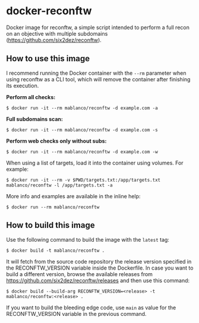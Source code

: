 # docker-reconftw

Docker image for reconftw, a simple script intended to perform a full recon on an objective with multiple subdomains (<https://github.com/six2dez/reconftw>).

## How to use this image

I recommend running the Docker container with the `--rm` parameter when using reconftw as a CLI tool, which will remove the container after finishing its execution.

**Perform all checks:**

    $ docker run -it --rm mablanco/reconftw -d example.com -a

**Full subdomains scan:**

    $ docker run -it --rm mablanco/reconftw -d example.com -s

**Perform web checks only without subs:**

    $ docker run -it --rm mablanco/reconftw -d example.com -w

When using a list of targets, load it into the container using volumes. For example:

    $ docker run -it --rm -v $PWD/targets.txt:/app/targets.txt mablanco/reconftw -l /app/targets.txt -a

More info and examples are available in the inline help:

    $ docker run --rm mablanco/reconftw

## How to build this image

Use the following command to build the image with the `latest` tag:

    $ docker build -t mablanco/reconftw .

It will fetch from the source code repository the release version specified in the RECONFTW_VERSION variable inside the Dockerfile. In case you want to build a different version, browse the available releases from <https://github.com/six2dez/reconftw/releases> and then use this command:

    $ docker build --build-arg RECONFTW_VERSION=<release> -t mablanco/reconftw:<release> .

If you want to build the bleeding edge code, use `main` as value for the RECONFTW_VERSION variable in the previous command.
